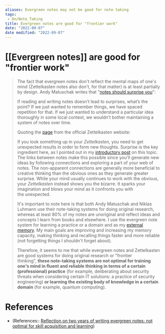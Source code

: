 ```yaml
---
aliases: Evergreen notes may not be good for note taking
tags:
 - On/Note_Taking
title: Evergreen notes are good for "frontier work"
date: "2022-09-07"
date modified: "2022-09-07"
---
```


# [[Evergreen notes]] are good for "frontier work"
> The fact that evergreen notes don't reflect the mental maps of one's mind (Zettelkasten notes also don't, for that matter) is at least partially by design. Andy Matuschak writes that "[notes should surprise you](https://notes.andymatuschak.org/Notes%20should%20surprise%20you)":
>
> If reading and writing notes doesn’t lead to surprises, what’s the point? If we just wanted to remember things, we have spaced repetition for that. If we just wanted to understand a particular idea thoroughly in some local context, we wouldn’t bother maintaining a system of notes over time.
>
> Quoting the [page](https://zettelkasten.de/posts/extend-your-mind-and-memory-with-a-zettelkasten/) from the official Zettelkasten website:
>
> If you look something up in your _Zettelkasten,_ you need to get unexpected results in order to form new thoughts. Surprise is the key ingredient here, as I pointed out in my [introductory post](https://zettelkasten.de/posts/zettelkasten-improves-thinking-writing/) on this topic. The links between notes make this possible since you’ll generate new ideas by following connections and exploring a part of your web of notes. The non-apparent connections are generally more beneficial to creative thinking than the obvious ones as they generate greater surprise. While your mind usually continues to work with the obvious, your _Zettelkasten_ instead shows you the bizarre. It sparks your imagination and blows your mind as it confronts you with the unexpected.
>
> It's important to note here is that both Andy Matuschak and Niklas Luhmann use their note-taking systems for doing original research, whereas at least 80% of my notes are unoriginal and reflect ideas and concepts I learn from books and elsewhere. I use the evergreen note system for learning a practice or a domain and as my [external memory](https://en.wikipedia.org/wiki/External_memory_(psychology)). My main goals are improving and increasing my memory capacity, making thinking and recalling things faster and more reliable (not forgetting things I shouldn't forget about).
>
> Therefore, it seems to me that while evergreen notes and Zettelkasten are good systems for doing original research or "frontier thinking", **these note-taking systems are not optimal for training one's mind in fluent and reliable thinking in terms of a certain (professional) practice** (for example, deliberating about security threats when considering certain IT solutions: a practice of security engineering) **or learning the existing body of knowledge in a certain domain** (for example, quantum computing).

# References
- (References:: [Reflection on two years of writing evergreen notes: not optimal for skill acquisition and learning](https://engineeringideas.substack.com/p/reflection-on-two-years-of-writing))
